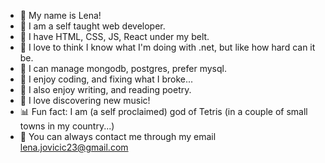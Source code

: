 * 🤪 My name is Lena!
* 💪 I am a self taught web developer.
* 🌸 I have HTML, CSS, JS, React under my belt.
* 👻 I love to think I know what I'm doing with .net, but like how hard can it be.
* 📗 I can manage mongodb, postgres, prefer mysql.
* 🧩 I enjoy coding, and fixing what I broke... 
* 🦝 I also enjoy writing, and reading poetry.
* 🎵 I love discovering new music!
* 📊 Fun fact: I am (a self proclaimed) god of Tetris (in a couple of small towns in my country...)
* 💬 You can always contact me through my email lena.jovicic23@gmail.com
